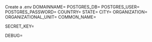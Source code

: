 Create a .env
DOMAINNAME=
POSTGRES_DB=
POSTGRES_USER=
POSTGRES_PASSWORD=
COUNTRY=
STATE=
CITY=
ORGANIZATION=
ORGANIZATIONAL_UNIT=
COMMON_NAME=

SECRET_KEY=


DEBUG=